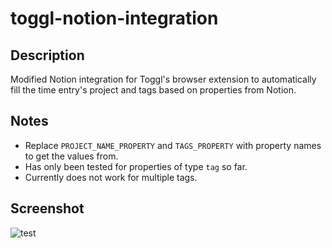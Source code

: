 # toggl-notion-integration

## Description

Modified Notion integration for Toggl's browser extension to automatically fill the time entry's project and tags based on properties from Notion.

## Notes

- Replace `PROJECT_NAME_PROPERTY` and `TAGS_PROPERTY` with property names to get the values from.
- Has only been tested for properties of type `tag` so far.
- Currently does not work for multiple tags.

## Screenshot

![test](https://i.imgur.com/0IsWyH9.png)
